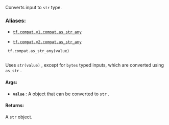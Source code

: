 Converts input to  `str`  type.



### Aliases:

- [ `tf.compat.v1.compat.as_str_any` ](/api_docs/python/tf/compat/as_str_any)

- [ `tf.compat.v2.compat.as_str_any` ](/api_docs/python/tf/compat/as_str_any)



```
 tf.compat.as_str_any(value)
 
```

Uses  `str(value)` , except for  `bytes`  typed inputs, which are converted
   using  `as_str` .



#### Args:

- **`value`** : A object that can be converted to  `str` .



#### Returns:
A  `str`  object.

